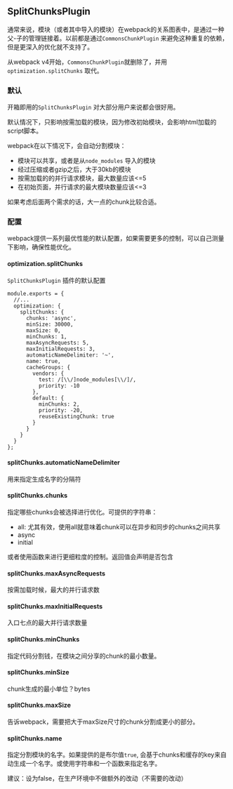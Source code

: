 ## SplitChunksPlugin

通常来说，模块（或者其中导入的模块）在webpack的关系图表中，是通过一种父-子的管理链接着。以前都是通过`CommonsChunkPlugin` 来避免这种重复的依赖，但是更深入的优化就不支持了。

 从webpack v4开始，`CommonsChunkPlugin`就删除了，并用`optimization.splitChunks` 取代。



### 默认

开箱即用的`SplitChunksPlugin` 对大部分用户来说都会很好用。

默认情况下，只影响按需加载的模块，因为修改初始模块，会影响html加载的script脚本。

webpack在以下情况下，会自动分割模块：

* 模块可以共享，或者是从`node_modules` 导入的模块
* 经过压缩或者gzip之后，大于30kb的模块
* 按需加载的的并行请求模块，最大数量应该<=5
* 在初始页面，并行请求的最大模块数量应该<=3

如果考虑后面两个需求的话，大一点的chunk比较合适。



### 配置

webpack提供一系列最优性能的默认配置，如果需要更多的控制，可以自己测量下影响，确保性能优化。



#### optimization.splitChunks

`SplitChunksPlugin` 插件的默认配置

```
module.exports = {
  //...
  optimization: {
    splitChunks: {
      chunks: 'async',
      minSize: 30000,
      maxSize: 0,
      minChunks: 1,
      maxAsyncRequests: 5,
      maxInitialRequests: 3,
      automaticNameDelimiter: '~',
      name: true,
      cacheGroups: {
        vendors: {
          test: /[\\/]node_modules[\\/]/,
          priority: -10
        },
        default: {
          minChunks: 2,
          priority: -20,
          reuseExistingChunk: true
        }
      }
    }
  }
};
```





#### splitChunks.automaticNameDelimiter

用来指定生成名字的分隔符



#### splitChunks.chunks

指定哪些chunks会被选择进行优化。可提供的字符串：

* all: 尤其有效，使用all就意味着chunk可以在异步和同步的chunks之间共享
* async 
* initial

或者使用函数来进行更细粒度的控制。返回值会声明是否包含



#### splitChunks.maxAsyncRequests

按需加载时候，最大的并行请求数



#### splitChunks.maxInitialRequests

入口七点的最大并行请求数量



#### splitChunks.minChunks

指定代码分割钱，在模块之间分享的chunk的最小数量。



#### splitChunks.minSize

chunk生成的最小单位？bytes



#### splitChunks.maxSize

告诉webpack，需要把大于maxSize尺寸的chunk分割成更小的部分。



#### splitChunks.name

指定分割模块的名字。如果提供的是布尔值`true`, 会基于chunks和缓存的key来自动生成一个名字。或使用字符串和一个函数来指定名字。

建议：设为false，在生产环境中不做额外的改动（不需要的改动）

















